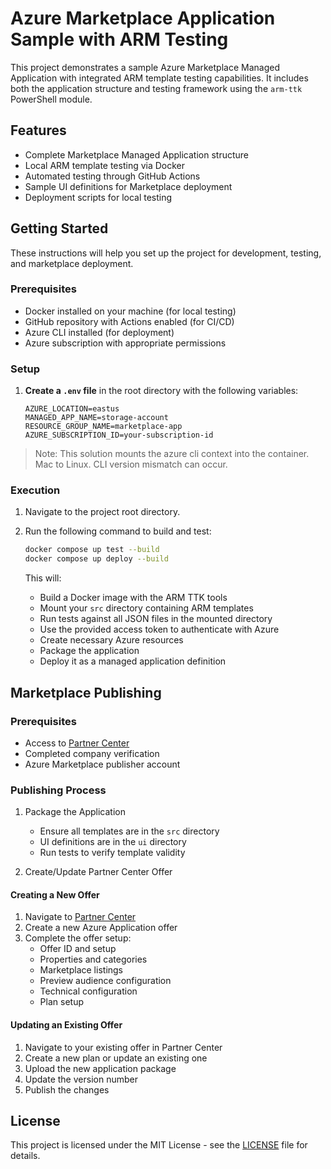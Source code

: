 # Azure Marketplace Application Sample with ARM Testing

This project demonstrates a sample Azure Marketplace Managed Application with integrated ARM template testing capabilities. It includes both the application structure and testing framework using the `arm-ttk` PowerShell module.

## Features

- Complete Marketplace Managed Application structure
- Local ARM template testing via Docker
- Automated testing through GitHub Actions
- Sample UI definitions for Marketplace deployment
- Deployment scripts for local testing

## Getting Started

These instructions will help you set up the project for development, testing, and marketplace deployment.

### Prerequisites

- Docker installed on your machine (for local testing)
- GitHub repository with Actions enabled (for CI/CD)
- Azure CLI installed (for deployment)
- Azure subscription with appropriate permissions

### Setup

1. **Create a `.env` file** in the root directory with the following variables:

    ```env
    AZURE_LOCATION=eastus
    MANAGED_APP_NAME=storage-account
    RESOURCE_GROUP_NAME=marketplace-app
    AZURE_SUBSCRIPTION_ID=your-subscription-id
    ```

> Note: This solution mounts the azure cli context into the container.  Mac to Linux.  CLI version mismatch can occur.


### Execution

1. Navigate to the project root directory.
2. Run the following command to build and test:

    ```bash
    docker compose up test --build
    docker compose up deploy --build
    ```

    This will:
    - Build a Docker image with the ARM TTK tools
    - Mount your `src` directory containing ARM templates
    - Run tests against all JSON files in the mounted directory
    - Use the provided access token to authenticate with Azure
    - Create necessary Azure resources
    - Package the application
    - Deploy it as a managed application definition

## Marketplace Publishing

### Prerequisites

- Access to [Partner Center](https://partner.microsoft.com)
- Completed company verification
- Azure Marketplace publisher account

### Publishing Process

1. Package the Application
   - Ensure all templates are in the `src` directory
   - UI definitions are in the `ui` directory
   - Run tests to verify template validity

2. Create/Update Partner Center Offer

#### Creating a New Offer
1. Navigate to [Partner Center](https://partner.microsoft.com)
2. Create a new Azure Application offer
3. Complete the offer setup:
   - Offer ID and setup
   - Properties and categories
   - Marketplace listings
   - Preview audience configuration
   - Technical configuration
   - Plan setup

#### Updating an Existing Offer
1. Navigate to your existing offer in Partner Center
2. Create a new plan or update an existing one
3. Upload the new application package
4. Update the version number
5. Publish the changes

## License

This project is licensed under the MIT License - see the [LICENSE](LICENSE) file for details.
